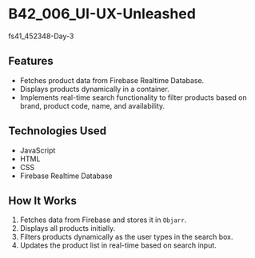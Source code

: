 # B42_006_UI-UX-Unleashed

fs41_452348-Day-3
## Features
- Fetches product data from Firebase Realtime Database.
- Displays products dynamically in a container.
- Implements real-time search functionality to filter products based on brand, product code, name, and availability.

## Technologies Used
- JavaScript
- HTML
- CSS
- Firebase Realtime Database


## How It Works
1. Fetches data from Firebase and stores it in `Objarr`.
2. Displays all products initially.
3. Filters products dynamically as the user types in the search box.
4. Updates the product list in real-time based on search input.


